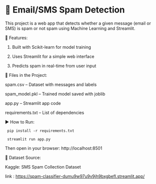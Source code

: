 # 📧 Email/SMS Spam Detection

This project is a web app that detects whether a given message (email or SMS) is spam or not spam using Machine Learning and Streamlit.

🚀 Features:

1. Built with Scikit-learn for model training

2. Uses Streamlit for a simple web interface

3. Predicts spam in real-time from user input

📁 Files in the Project:

spam.csv – Dataset with messages and labels

spam_model.pkl – Trained model saved with joblib

app.py – Streamlit app code

requirements.txt – List of dependencies


▶️ How to Run:

     pip install -r requirements.txt

     streamlit run app.py
     
Then open in your browser:
http://localhost:8501

📌 Dataset Source:

Kaggle: SMS Spam Collection Dataset

link :  https://spam-classifier-dumu9w97u9v9jh9bxgbefl.streamlit.app/
